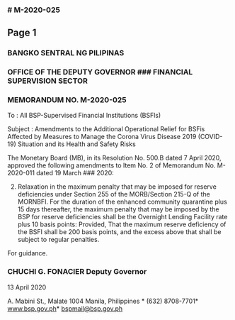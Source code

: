 ### # M-2020-025

## Page 1

### BANGKO SENTRAL NG PILIPINAS

### OFFICE OF THE DEPUTY GOVERNOR ### FINANCIAL SUPERVISION SECTOR

### MEMORANDUM NO. M-2020-025

To : All BSP-Supervised Financial Institutions (BSFls)

Subject : Amendments to the Additional Operational Relief for BSFis Affected by Measures to Manage the Corona Virus Disease 2019 (COVID-19) Situation and its Health and Safety Risks

The Monetary Board (MB), in its Resolution No. 500.B dated 7 April 2020, approved the following amendments to Item No. 2 of Memorandum No. M-2020-011 dated 19 March ### 2020:

2. Relaxation in the maximum penalty that may be imposed for reserve deficiencies under Section 255 of the MORB/Section 215-Q of the MORNBFI. For the duration of the enhanced community quarantine plus 15 days thereafter, the maximum penalty that may be imposed by the BSP for reserve deficiencies shall be the Overnight Lending Facility rate plus 10 basis points: Provided, That the maximum reserve deficiency of the BSFI shall be 200 basis points, and the excess above that shall be subject to regular penalties.

For guidance.

### CHUCHI G. FONACIER Deputy Governor

13 April 2020

A. Mabini St., Malate 1004 Manila, Philippines * (632) 8708-7701* www.bsp.gov.ph* bspmail@bsp.gov.ph 
